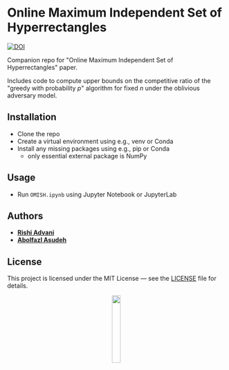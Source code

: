 # Online Maximum Independent Set of Hyperrectangles
[![DOI](https://zenodo.org/badge/658902479.svg)](https://zenodo.org/badge/latestdoi/658902479)

Companion repo for "Online Maximum Independent Set of Hyperrectangles" paper.

Includes code to compute upper bounds on the competitive ratio of the "greedy with probability $p$" algorithm for fixed $n$ under the oblivious adversary model.

## Installation
- Clone the repo
- Create a virtual environment using e.g., venv or Conda
- Install any missing packages using e.g., pip or Conda
  - only essential external package is NumPy

## Usage
- Run `OMISH.ipynb` using Jupyter Notebook or JupyterLab

## Authors

* **[Rishi Advani](https://rishi-advani.com/)**
* **[Abolfazl Asudeh](https://www.cs.uic.edu/~asudeh/)**

## License
This project is licensed under the MIT License &mdash; see the [LICENSE](LICENSE) file for details.

<p align="center"><img width="20%" src="https://www.cs.uic.edu/~indexlab/imgs/InDeXLab2.gif"></p>
